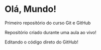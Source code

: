 # Olá, Mundo!
 Primeiro repositório do curso Git e GitHub

 Repositório criado durante uma aula ao vivo!

 Editando o código direto do GitHub!
